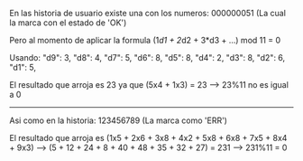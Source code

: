 En las historia de usuario existe una con los numeros: 000000051 (La cual la marca con el estado de 'OK')

Pero al momento de aplicar la formula (1*d1 + 2*d2 + 3*d3 + ...) mod 11 = 0

Usando:
"d9": 3,
"d8": 4,
"d7": 5,
"d6": 8,
"d5": 8,
"d4": 2,
"d3": 8,
"d2": 6,
"d1": 5,
 
El resultado que arroja es 23 ya que (5x4 + 1x3) = 23  --> 23%11 no es igual a 0

------------------------------------------------------------------------------------------
Asi como en la historia: 123456789 (La marca como 'ERR')

El resultado que arroja es (1x5 + 2x6 + 3x8 + 4x2 + 5x8 + 6x8 + 7x5 + 8x4 + 9x3) --> (5 + 12 + 24 + 8 + 40 + 48 + 35 + 32 + 27) = 231 --> 231%11 = 0
